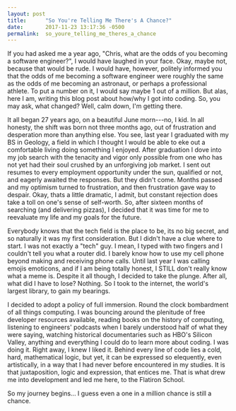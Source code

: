 ```yaml
---
layout: post
title:      "So You're Telling Me There's A Chance?"
date:       2017-11-23 13:17:36 -0500
permalink:  so_youre_telling_me_theres_a_chance
---
```



If you had asked me a year ago, "Chris, what are the odds of you becoming a software engineer?", I would have laughed in your face. Okay, maybe not, because that would be rude. I would have, however, politely informed you that the odds of me becoming a software engineer were roughly the same as the odds of me becoming an astronaut, or perhaps a professional athlete. To put a number on it, I would say maybe 1 out of a million. But alas, here I am, writing this blog post about how/why I got into coding. So, you may ask, what changed? Well, calm down, I'm getting there.

It all began 27 years ago, on a beautiful June morn---no, I kid. In all honesty, the shift was born not three months ago, out of frustration and desperation more than anything else. You see, last year I graduated with my BS in Geology, a field in which I thought I would be able to eke out a comfortable living doing something I enjoyed. After graduation I dove into my job search with the tenacity and vigor only possible from one who has not yet had their soul crushed by an unforgiving job market. I sent out resumes to every employment opportunity under the sun, qualified or not, and eagerly awaited the responses. But they didn't come. Months passed and my optimism turned to frustration, and then frustration gave way to despair. Okay, thats a little dramatic, I admit, but constant rejection does take a toll on one's sense of self-worth. So, after sixteen months of searching (and delivering pizzas), I decided that it was time for me to reevaluate my life and my goals for the future.

Everybody knows that the tech field is the place to be, its no big secret, and so naturally it was my first consideration. But I didn't have a clue where to start. I was not exactly a "tech" guy. I mean, I typed with two fingers and I couldn't tell you what a router did. I barely know how to use my cell phone beyond making and receiving phone calls. Until last year I was calling emojis emoticons, and if I am being totally honest, I STILL don't really know what a meme is. Despite it all though, I decided to take the plunge. After all, what did I have to lose? Nothing. So I took to the internet, the world's largest library, to gain my bearings.

I decided to adopt a policy of full immersion. Round the clock bombardment of all things computing. I was bouncing around the plenitude of free developer resources available, reading books on the history of computing, listening to engineers' podcasts when I barely understood half of what they were saying, watching historical documentaries such as HBO's Silicon Valley, anything and everything I could do to learn more about coding. I was doing it. Right away, I knew I liked it. Behind every line of code lies a cold, hard, mathematical logic, but yet, it can be expressed so elequently, even artistically, in a way that I had never before encountered in my studies. It is that juxtaposition, logic and expression, that entices me. That is what drew me into development and led me here, to the Flatiron School.


So my journey begins... I guess even a one in a million chance is still a chance.     





